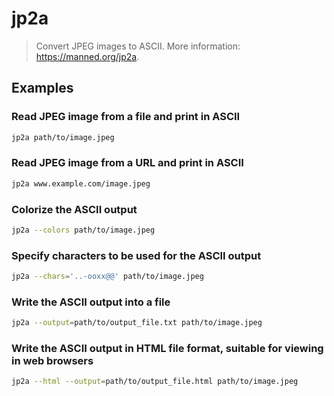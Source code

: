 # jp2a

> Convert JPEG images to ASCII. More information: <https://manned.org/jp2a>.

## Examples

### Read JPEG image from a file and print in ASCII

```bash
jp2a path/to/image.jpeg
```

### Read JPEG image from a URL and print in ASCII

```bash
jp2a www.example.com/image.jpeg
```

### Colorize the ASCII output

```bash
jp2a --colors path/to/image.jpeg
```

### Specify characters to be used for the ASCII output

```bash
jp2a --chars='..-ooxx@@' path/to/image.jpeg
```

### Write the ASCII output into a file

```bash
jp2a --output=path/to/output_file.txt path/to/image.jpeg
```

### Write the ASCII output in HTML file format, suitable for viewing in web browsers

```bash
jp2a --html --output=path/to/output_file.html path/to/image.jpeg
```
